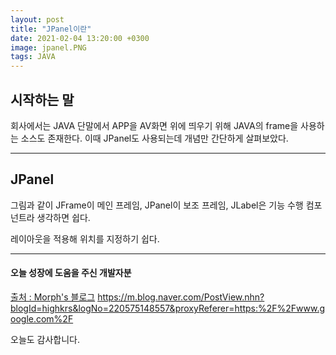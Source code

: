```yaml
---
layout: post
title: "JPanel이란"
date: 2021-02-04 13:20:00 +0300
image: jpanel.PNG
tags: JAVA
---
```


## 시작하는 말  

회사에서는 JAVA 단말에서 APP을 AV화면 위에 띄우기 위해 JAVA의 frame을 사용하는 소스도 존재한다. 이때 JPanel도 사용되는데 개념만 간단하게 살펴보았다.

***

## JPanel  

그림과 같이 JFrame이 메인 프레임, JPanel이 보조 프레임, JLabel은 기능 수행 컴포넌트라 생각하면 쉽다.  

레이아웃을 적용해 위치를 지정하기 쉽다.  

***

#### 오늘 성장에 도움을 주신 개발자분  

[출처 : Morph's 블로그](https://m.blog.naver.com/PostView.nhn?blogId=highkrs&logNo=220575148557&proxyReferer=https:%2F%2Fwww.google.com%2F) https://m.blog.naver.com/PostView.nhn?blogId=highkrs&logNo=220575148557&proxyReferer=https:%2F%2Fwww.google.com%2F  

오늘도 감사합니다.

